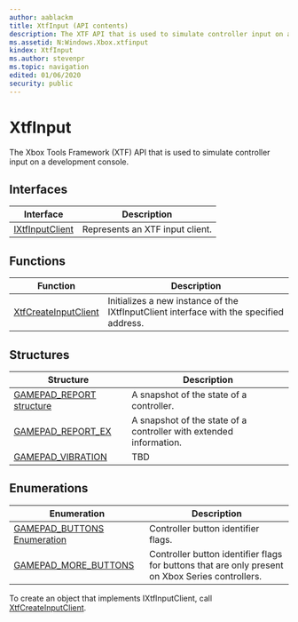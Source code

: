 ```yaml
---
author: aablackm
title: XtfInput (API contents)
description: The XTF API that is used to simulate controller input on a development console.
ms.assetid: N:Windows.Xbox.xtfinput
kindex: XtfInput
ms.author: stevenpr
ms.topic: navigation
edited: 01/06/2020
security: public
---
```


# XtfInput


The Xbox Tools Framework (XTF) API that is used to simulate controller input on a development console.   

<a id="interfacesSection"></a>



  
## Interfaces  
  
| Interface | Description |  
| --- | --- |  
| [IXtfInputClient](classes/IXtfInputClient/ixtfinputclient-xtfinput-xbox-windows-t.md) | Represents an XTF input client. |  
  
## Functions  
  
| Function | Description |  
| --- | --- |  
| [XtfCreateInputClient](methods/xtfcreateinputclient-xtfinput-xbox-windows-m.md) | Initializes a new instance of the IXtfInputClient interface with the specified address. |  
  
## Structures  
  
| Structure | Description |  
| --- | --- |  
| [GAMEPAD_REPORT structure](structures/GAMEPAD_REPORT-xtfinput-xbox-windows-t.md) | A snapshot of the state of a controller. |  
| [GAMEPAD_REPORT_EX](structures/gamepad_report_ex.md) | A snapshot of the state of a controller with extended information. |  
| [GAMEPAD_VIBRATION](structures/gamepad_vibration.md) | TBD |  
  
## Enumerations  
  
| Enumeration | Description |  
| --- | --- |  
| [GAMEPAD_BUTTONS Enumeration](enumerations/GAMEPAD_BUTTONS-typedef---xtfinput-xbox-windows-t.md) | Controller button identifier flags. |  
| [GAMEPAD_MORE_BUTTONS](enumerations/gamepad_more_buttons.md) | Controller button identifier flags for buttons that are only present on Xbox Series controllers. |  
  


To create an object that implements IXtfInputClient, call [XtfCreateInputClient](methods/xtfcreateinputclient-xtfinput-xbox-windows-m.md).   